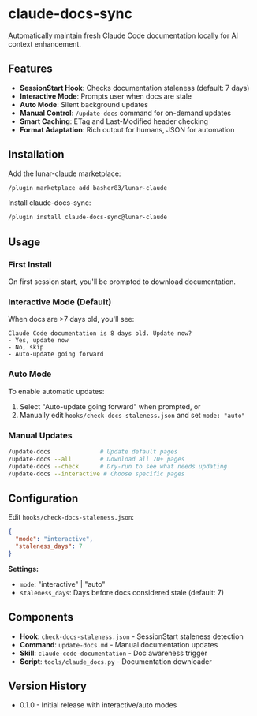 # claude-docs-sync

Automatically maintain fresh Claude Code documentation locally for AI context
enhancement.

## Features

- **SessionStart Hook**: Checks documentation staleness (default: 7 days)
- **Interactive Mode**: Prompts user when docs are stale
- **Auto Mode**: Silent background updates
- **Manual Control**: `/update-docs` command for on-demand updates
- **Smart Caching**: ETag and Last-Modified header checking
- **Format Adaptation**: Rich output for humans, JSON for automation

## Installation

Add the lunar-claude marketplace:

```bash
/plugin marketplace add basher83/lunar-claude
```

Install claude-docs-sync:

```bash
/plugin install claude-docs-sync@lunar-claude
```

## Usage

### First Install

On first session start, you'll be prompted to download documentation.

### Interactive Mode (Default)

When docs are >7 days old, you'll see:

```text
Claude Code documentation is 8 days old. Update now?
- Yes, update now
- No, skip
- Auto-update going forward
```

### Auto Mode

To enable automatic updates:

1. Select "Auto-update going forward" when prompted, or
2. Manually edit `hooks/check-docs-staleness.json` and set `mode: "auto"`

### Manual Updates

```bash
/update-docs              # Update default pages
/update-docs --all        # Download all 70+ pages
/update-docs --check      # Dry-run to see what needs updating
/update-docs --interactive # Choose specific pages
```

## Configuration

Edit `hooks/check-docs-staleness.json`:

```json
{
  "mode": "interactive",
  "staleness_days": 7
}
```

**Settings:**

- `mode`: "interactive" | "auto"
- `staleness_days`: Days before docs considered stale (default: 7)

## Components

- **Hook**: `check-docs-staleness.json` - SessionStart staleness detection
- **Command**: `update-docs.md` - Manual documentation updates
- **Skill**: `claude-code-documentation` - Doc awareness trigger
- **Script**: `tools/claude_docs.py` - Documentation downloader

## Version History

- 0.1.0 - Initial release with interactive/auto modes
